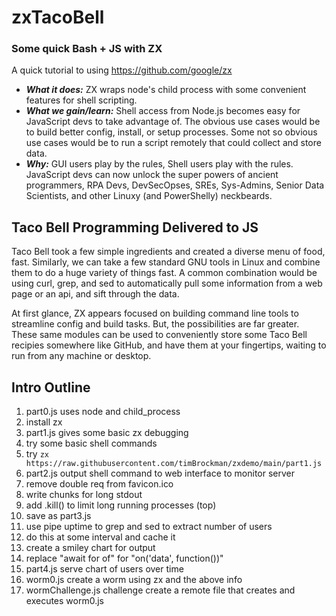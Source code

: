 # zxTacoBell
### Some quick Bash + JS with ZX
A quick tutorial to using https://github.com/google/zx

- ***What it does:*** ZX wraps node's child process with some convenient features for shell scripting.
- ***What we gain/learn:*** Shell access from Node.js becomes easy for JavaScript devs to take advantage of. The obvious use cases would be to build better config, install, or setup processes. Some not so obvious use cases would be to run a script remotely that could collect and store data.
- ***Why:*** GUI users play by the rules, Shell users play with the rules. JavaScript devs can now unlock the super powers of ancient programmers, RPA Devs, DevSecOpses, SREs, Sys-Admins, Senior Data Scientists, and other Linuxy (and PowerShelly) neckbeards.

## Taco Bell Programming Delivered to JS
Taco Bell took a few simple ingredients and created a diverse menu of food, fast. Similarly, we can take a few standard GNU tools in Linux and combine them to do a huge variety of things fast. A common combination would be using curl, grep, and sed to automatically pull some information from a web page or an api, and sift through the data.

At first glance, ZX appears focused on building command line tools to streamline config and build tasks. But, the possibilities are far greater. These same modules can be used to conveniently store some Taco Bell recipies somewhere like GitHub, and have them at your fingertips, waiting to run from any machine or desktop.

## Intro Outline
1. part0.js uses node and child_process
2. install zx
3. part1.js gives some basic zx debugging
4. try some basic shell commands
5. try `zx https://raw.githubusercontent.com/timBrockman/zxdemo/main/part1.js`
6. part2.js output shell command to web interface to monitor server
7. remove double req from favicon.ico
8. write chunks for long stdout
9. add .kill() to limit long running processes (top)
10. save as part3.js
11. use pipe uptime to grep and sed to extract number of users
12. do this at some interval and cache it
13. create a smiley chart for output
14. replace "await for of" for "on('data', function())"
15. part4.js serve chart of users over time
16. worm0.js create a worm using zx and the above info
17. wormChallenge.js challenge create a remote file that creates and executes worm0.js
